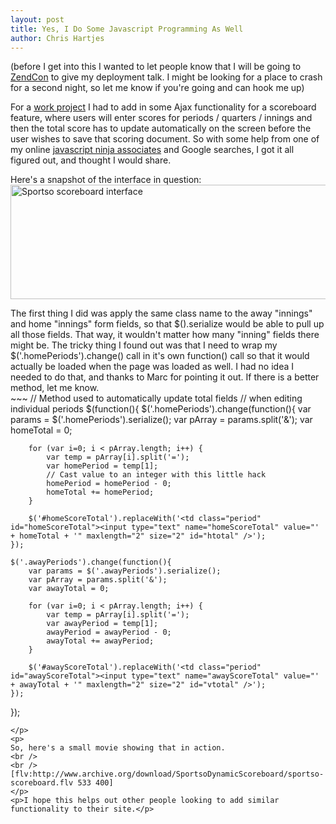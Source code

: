 ```yaml
--- 
layout: post
title: Yes, I Do Some Javascript Programming As Well
author: Chris Hartjes
---
```

<p>(before I get into this I wanted to let people know that I will be going to <a href="http://www.zendcon.com/ZendCon08/public/content/home">ZendCon</a> to give my deployment talk.  I might be looking for a place to crash for a second night, so let me know if you're going and can hook me up)</p>
<p>
For a <a href="http://sportso.com">work project</a> I had to add in some Ajax functionality for a scoreboard feature, where users will enter scores for periods / quarters / innings and then the total score has to update automatically on the screen before the user wishes to save that scoring document.  So with some help from one of my online <a href="http://marcgrabanski.com/">javascript ninja associates</a> and Google searches, I got it all figured out, and thought I would share.
</p>
<p>
Here's a snapshot of the interface in question:
<img src="http://chrishartjes.com/sportso-scoreboard.png" alt="Sportso scoreboard interface" / width=532 height=183  />
</p><p>
The first thing I did was apply the same class name to the away "innings" and home "innings" form fields, so that $().serialize would be able to pull up all those fields.  That way, it wouldn't matter how many "inning" fields there might be.  The tricky thing I found out was that I need to wrap my $('.homePeriods').change() call in it's own function() call so that it would actually be loaded when the page was loaded as well.  I had no idea I needed to do that, and thanks to Marc for pointing it out.  If there is a better method, let me know.
<br />
~~~
// Method used to automatically update total fields
// when editing individual periods
$(function(){ 
	$('.homePeriods').change(function(){
		var params = $('.homePeriods').serialize();
		var pArray = params.split('&');
		var homeTotal = 0;

		for (var i=0; i < pArray.length; i++) {
			var temp = pArray[i].split('=');
			var homePeriod = temp[1];
			// Cast value to an integer with this little hack
			homePeriod = homePeriod - 0;
			homeTotal += homePeriod;
		}

		$('#homeScoreTotal').replaceWith('<td class="period" id="homeScoreTotal"><input type="text" name="homeScoreTotal" value="' + homeTotal + '" maxlength="2" size="2" id="htotal" />');
	});

	$('.awayPeriods').change(function(){
		var params = $('.awayPeriods').serialize();
		var pArray = params.split('&');
		var awayTotal = 0;

		for (var i=0; i < pArray.length; i++) {
			var temp = pArray[i].split('=');
			var awayPeriod = temp[1];
			awayPeriod = awayPeriod - 0;
			awayTotal += awayPeriod;
		}

		$('#awayScoreTotal').replaceWith('<td class="period" id="awayScoreTotal"><input type="text" name="awayScoreTotal" value="' + awayTotal + '" maxlength="2" size="2" id="vtotal" />');
	});
});
~~~
</p>
<p>
So, here's a small movie showing that in action.
<br />
<br />
[flv:http://www.archive.org/download/SportsoDynamicScoreboard/sportso-scoreboard.flv 533 400]
</p>
<p>I hope this helps out other people looking to add similar functionality to their site.</p>
